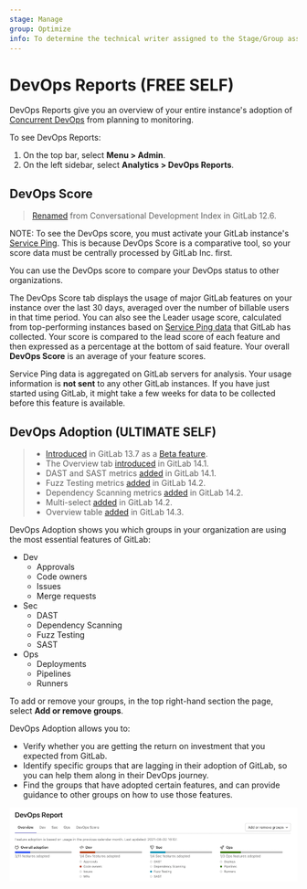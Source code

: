 ```yaml
---
stage: Manage
group: Optimize
info: To determine the technical writer assigned to the Stage/Group associated with this page, see https://about.gitlab.com/handbook/engineering/ux/technical-writing/#assignments
---
```


# DevOps Reports **(FREE SELF)**

DevOps Reports give you an overview of your entire instance's adoption of
[Concurrent DevOps](https://about.gitlab.com/topics/concurrent-devops/)
from planning to monitoring.

To see DevOps Reports:

1. On the top bar, select **Menu > Admin**.
1. On the left sidebar, select **Analytics > DevOps Reports**.

## DevOps Score

> [Renamed](https://gitlab.com/gitlab-org/gitlab/-/issues/20976) from Conversational Development Index in GitLab 12.6.

NOTE:
To see the DevOps score, you must activate your GitLab instance's [Service Ping](../settings/usage_statistics.md#service-ping). This is because DevOps Score is a comparative tool, so your score data must be centrally processed by GitLab Inc. first.

You can use the DevOps score to compare your DevOps status to other organizations.

The DevOps Score tab displays the usage of major GitLab features on your instance over
the last 30 days, averaged over the number of billable users in that time period.
You can also see the Leader usage score, calculated from top-performing instances based on
[Service Ping data](../settings/usage_statistics.md#service-ping) that GitLab has collected.
Your score is compared to the lead score of each feature and then expressed
as a percentage at the bottom of said feature. Your overall **DevOps Score** is an average of your
feature scores.

Service Ping data is aggregated on GitLab servers for analysis. Your usage
information is **not sent** to any other GitLab instances.
If you have just started using GitLab, it might take a few weeks for data to be collected before this
feature is available.

## DevOps Adoption **(ULTIMATE SELF)**

> - [Introduced](https://gitlab.com/gitlab-org/gitlab/-/issues/247112) in GitLab 13.7 as a [Beta feature](https://about.gitlab.com/handbook/product/gitlab-the-product/#beta).
> - The Overview tab [introduced](https://gitlab.com/gitlab-org/gitlab/-/issues/330401) in GitLab 14.1.
> - DAST and SAST metrics [added](https://gitlab.com/gitlab-org/gitlab/-/issues/328033) in GitLab 14.1.
> - Fuzz Testing metrics [added](https://gitlab.com/gitlab-org/gitlab/-/issues/330398) in GitLab 14.2.
> - Dependency Scanning metrics [added](https://gitlab.com/gitlab-org/gitlab/-/issues/328034) in GitLab 14.2.
> - Multi-select [added](https://gitlab.com/gitlab-org/gitlab/-/issues/333586) in GitLab 14.2.
> - Overview table [added](https://gitlab.com/gitlab-org/gitlab/-/issues/335638) in GitLab 14.3.

DevOps Adoption shows you which groups in your organization are using the most essential features of GitLab:

- Dev
  - Approvals
  - Code owners
  - Issues
  - Merge requests
- Sec
  - DAST
  - Dependency Scanning
  - Fuzz Testing
  - SAST
- Ops
  - Deployments
  - Pipelines
  - Runners

To add or remove your groups, in the top right-hand section the page, select **Add or remove groups**.

DevOps Adoption allows you to:

- Verify whether you are getting the return on investment that you expected from GitLab.
- Identify specific groups that are lagging in their adoption of GitLab, so you can help them along in their DevOps journey.
- Find the groups that have adopted certain features, and can provide guidance to other groups on how to use those features.

![DevOps Adoption](img/admin_devops_adoption_v14_2.png)
